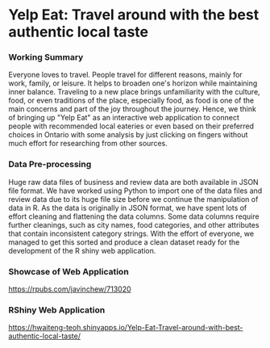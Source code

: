 # Yelp Eat: Travel around with the best authentic local taste

### Working Summary 
Everyone loves to travel. People travel for different reasons, mainly for work, family, or leisure. It helps to broaden one's horizon while maintaining inner balance. Traveling to a new place brings unfamiliarity with the culture, food, or even traditions of the place, especially food, as food is one of the main concerns and part of the joy throughout the journey. Hence, we think of bringing up "Yelp Eat" as an interactive web application to connect people with recommended local eateries or even based on their preferred choices in Ontario with some analysis by just clicking on fingers without much effort for researching from other sources.

### Data Pre-processing
Huge raw data files of business and review data are both available in JSON file format. We have worked using Python to import one of the data files and review data due to its huge file size before we continue the manipulation of data in R. As the data is originally in JSON format, we have spent lots of effort cleaning and flattening the data columns. Some data columns require further cleanings, such as city names, food categories, and other attributes that contain inconsistent category strings. With the effort of everyone, we managed to get this sorted and produce a clean dataset ready for the development of the R shiny web application. 

### Showcase of Web Application
https://rpubs.com/javinchew/713020

### RShiny Web Application
https://hwaiteng-teoh.shinyapps.io/Yelp-Eat-Travel-around-with-best-authentic-local-taste/

